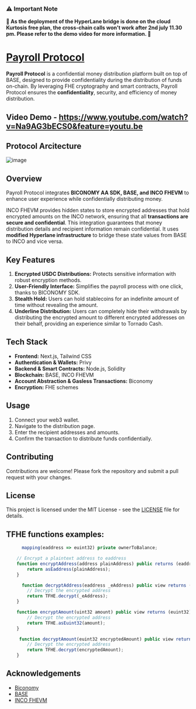 ### ⚠️ **Important Note**

**🚨 As the deployment of the HyperLane bridge is done on the cloud Kurtosis free plan, the cross-chain calls won't work after 2nd july 11.30 pm. Please refer to the demo video for more information. 🚨**

# [Payroll Protocol](https://t.me/payrollprotocolbot)

**Payroll Protocol** is a confidential money distribution platform built on top of BASE, designed to provide confidentiality during the distribution of funds on-chain. By leveraging FHE cryptography and smart contracts, Payroll Protocol ensures the **confidentiality**, security, and efficiency of money distribution.

## Video Demo - https://www.youtube.com/watch?v=Na9AG3bECS0&feature=youtu.be

## Protocol Arcitecture 
![image](https://github.com/TechieeGeeeks/PayRoll_Protocol/assets/99035115/f47981a2-395b-4c38-9f6b-47addb97732d)

## Overview

Payroll Protocol integrates **BICONOMY AA SDK, BASE, and INCO FHEVM** to enhance user experience while confidentially distributing money.

INCO FHEVM provides hidden states to store encrypted addresses that hold encrypted amounts on the INCO network, ensuring that all **transactions are secure and confidential**. This integration guarantees that money distribution details and recipient information remain confidential. It uses **modified Hyperlane infrastructure** to bridge these state values from BASE to INCO and vice versa.

## Key Features

1. **Encrypted USDC Distributions:** Protects sensitive information with robust encryption methods.
2. **User-Friendly Interface:** Simplifies the payroll process with one click, thanks to BICONOMY SDK.
3. **Stealth Hold:** Users can hold stablecoins for an indefinite amount of time without revealing the amount.
4. **Underline Distribution:** Users can completely hide their withdrawals by distributing the encrypted amount to different encrypted addresses on their behalf, providing an experience similar to Tornado Cash.

## Tech Stack

- **Frontend:** Next.js, Tailwind CSS
- **Authentication & Wallets:** Privy
- **Backend & Smart Contracts:** Node.js, Solidity
- **Blockchain:** BASE, INCO FHEVM
- **Account Abstraction & Gasless Transactions:** Biconomy
- **Encryption:** FHE schemes


## Usage

1. Connect your web3 wallet.
2. Navigate to the distribution page.
3. Enter the recipient addresses and amounts.
4. Confirm the transaction to distribute funds confidentially.

## Contributing

Contributions are welcome! Please fork the repository and submit a pull request with your changes.

## License

This project is licensed under the MIT License - see the [LICENSE](LICENSE) file for details.

## TFHE functions examples: 
```javascript
      mapping(eaddress => euint32) private ownerToBalance;

    // Encrypt a plaintext address to eaddress
    function encryptAddress(address plainAddress) public returns (eaddress) {
        return asEaddress(plainAddress);
    }

      function decryptAddress(eaddress _eAddress) public view returns (address) {
        // Decrypt the encrypted address
        return TFHE.decrypt(_eAddress);
    }

    function encryptAmount(uint32 amount) public view returns (euint32) {
        // Decrypt the encrypted address
        return TFHE.asEuint32(amount);
    }

     function decryptAmount(euint32 encryptedAmount) public view returns (uint32) {
        // Decrypt the encrypted address
        return TFHE.decrypt(encryptedAmount);
    }
```

## Acknowledgements

- [Biconomy](https://www.biconomy.io/)
- [BASE](https://base.org/)
- [INCO FHEVM](https://inco.org/)


